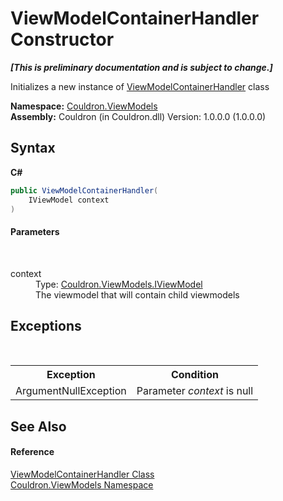 # ViewModelContainerHandler Constructor 
 _**\[This is preliminary documentation and is subject to change.\]**_

Initializes a new instance of <a href="T_Couldron_ViewModels_ViewModelContainerHandler">ViewModelContainerHandler</a> class

**Namespace:**&nbsp;<a href="N_Couldron_ViewModels">Couldron.ViewModels</a><br />**Assembly:**&nbsp;Couldron (in Couldron.dll) Version: 1.0.0.0 (1.0.0.0)

## Syntax

**C#**<br />
``` C#
public ViewModelContainerHandler(
	IViewModel context
)
```


#### Parameters
&nbsp;<dl><dt>context</dt><dd>Type: <a href="T_Couldron_ViewModels_IViewModel">Couldron.ViewModels.IViewModel</a><br />The viewmodel that will contain child viewmodels</dd></dl>

## Exceptions
&nbsp;<table><tr><th>Exception</th><th>Condition</th></tr><tr><td>ArgumentNullException</td><td>Parameter *context* is null</td></tr></table>

## See Also


#### Reference
<a href="T_Couldron_ViewModels_ViewModelContainerHandler">ViewModelContainerHandler Class</a><br /><a href="N_Couldron_ViewModels">Couldron.ViewModels Namespace</a><br />